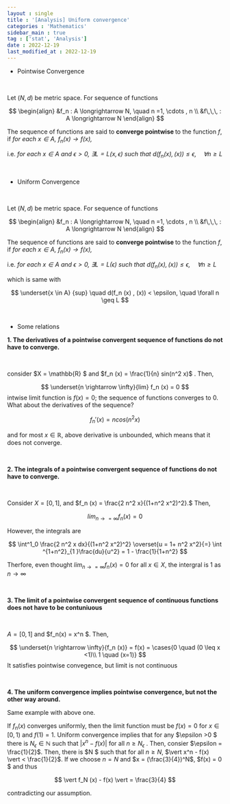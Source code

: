 ```yaml
---
layout : single
title : '[Analysis] Uniform convergence'
categories : 'Mathematics'
sidebar_main : true
tag : ['stat', 'Analysis']
date : 2022-12-19
last_modified_at : 2022-12-19
---
```





- Pointwise Convergence

<Br>

Let $(N, d)$ be metric space. For  sequence of functions 


$$
\begin{align}
&f_n : A \longrightarrow N, \quad n =1, \cdots , n \\
&f\,\,\, : A \longrightarrow N
\end{align}
$$


The sequence of functions are said to <b> converge pointwise </b> to the function $f$, if <i> for each $x \in A$, $f_n (x) \longrightarrow f(x)$,  </i>

i.e. <i> for each $x\in A$ and $\epsilon >0$, $\exists L = L(x, \epsilon)$  such that $d(f_n (x), (x)) \leq \epsilon , \quad \forall n \geq L$  </i>



<Br>

- Uniform Convergence

<Br>

Let $(N, d)$ be metric space. For  sequence of functions 


$$
\begin{align}
&f_n : A \longrightarrow N, \quad n =1, \cdots , n \\
&f\,\,\, : A \longrightarrow N
\end{align}
$$


The sequence of functions are said to <b> converge pointwise </b> to the function $f$, if <i> for each $x \in A$, $f_n (x) \longrightarrow f(x)$,  </i>



i.e. <i> for each $x\in A$ and $\epsilon >0$, $\exists L = L( \epsilon)$  such  that  $d(f_n (x), (x)) \leq \epsilon , \quad \forall n \geq L$  </i>



which is same with


$$
\underset{x \in A} {sup} \quad d(f_n (x) , (x)) < \epsilon, \quad \forall n \geq L
$$

<br>



- Some relations

  

<b>1. The derivatives of a pointwise convergent sequence of functions do not have to converge. </b>

<br>

consider $X = \mathbb{R} $  and  $f_n (x) = \frac{1}{n} sin(n^2 x)$ . Then,




$$
\underset{n \rightarrow \infty}{lim} f_n (x) = 0
$$
intwise limit function is $f(x)=0$; the sequence of functions converges to 0. What about the derivatives of the sequence?


$$
f_n '(x) = n cos (n^2 x)
$$


and for most $x \in \mathbb{R}$, above derivative is unbounded, which means that it does not converge. 





<br>

<b> 2. The integrals of a pointwise convergent sequence of functions do not have to converge. </b>

<br>

Consider $X= [0,1],$ and  $f_n (x) = \frac{2 n^2 x}{(1+n^2 x^2)^2}.$ Then,


$$
lim_{n \rightarrow =\infty} f_n (x) = 0
$$


However, the integrals are




$$
\int^1_0 \frac{2 n^2 x dx}{(1+n^2 x^2)^2} \overset{u = 1+ n^2 x^2}{=} \int ^{1+n^2}_{1 }\frac{du}{u^2} = 1 - \frac{1}{1+n^2}
$$


Therfore, even thought $lim_{n \rightarrow =\infty} f_n (x) = 0$ for all $x \in X$, the intergral is 1 as $n \rightarrow \infty$



<br>

<b> 3. The limit of a pointwise convergent sequence of continuous functions does not have to be contuniuous</b>

<Br>

$A = [ 0, 1]$  and  $f_n(x) = x^n $. Then, 


$$
\underset{n \rightarrow \infty}{f_n (x)} = f(x) = \cases{0 \quad (0 \leq x 
<1)\\ 1 \quad (x=1)}
$$
It satisfies pointwise convegence, but limit is not continuous

<Br>

<b> 4. The uniform convergence implies pointwise convergence, but not the other way around. </b> 



Same example with above one.



If $f_n(x)$ converges uniformly, then the limit function must be $f(x) =0$ for $x \in [0,1)$ and $f(1) = 1$. Uniform convergence implies that for any $\epsilon >0 $ there is  $N_\epsilon \in \mathbb{N}$ such that $\vert x^n - f(x)|$ for all $n \geq N_\epsilon$ . Then, consier $\epsilon = \frac{1}{2}$. Then, there is $N $ such that for all $n \geq N$, $\vert x^n - f(x) \vert < \frac{1}{2}$. If we choose $n=N$ and $x = (\frac{3}{4})^N$, $f(x) = 0 $ and thus


$$
\vert f_N (x) - f(x) \vert = \frac{3}{4}
$$


contradicting our assumption.